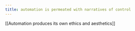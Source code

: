 ```yaml
---
title: automation is permeated with narratives of control
---
```

[[Automation produces its own ethics and aesthetics]]